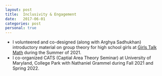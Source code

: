 ```yaml
---
layout: post
title:  Inclusivity & Engagement
date:   2017-06-01
categories: post
personal: true
---
```

* I volunteered and co-designed (along with Arghya Sadhukhan) introductory material on group theory for high school girls at [Girls Talk Math](http://gtm.math.umd.edu/) during the Summer of 2021. 
* I co-organized CATS (Captial Area Theory Seminar) at University of Maryland, College Park with Nathaniel Grammel during Fall 2021 and Spring 2022. 

